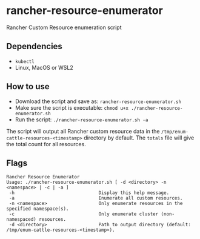 # rancher-resource-enumerator

Rancher Custom Resource enumeration script

## Dependencies

* `kubectl`
* Linux, MacOS or WSL2

## How to use

* Download the script and save as: `rancher-resource-enumerator.sh`
* Make sure the script is executable: `chmod u+x ./rancher-resource-enumerator.sh`
* Run the script: `./rancher-resource-enumerator.sh -a`

The script will output all Rancher custom resource data in the `/tmp/enum-cattle-resources-<timestamp>` directory by default. The `totals` file will give the total count for all resources.

## Flags

```
Rancher Resource Enumerator
Usage: ./rancher-resource-enumerator.sh [ -d <directory> -n <namespace> | -c | -a ]
 -h                               Display this help message.
 -a                               Enumerate all custom resources.
 -n <namespace>                   Only enumerate resources in the specified namespace(s).
 -c                               Only enumerate cluster (non-namespaced) resources.
 -d <directory>                   Path to output directory (default: /tmp/enum-cattle-resources-<timestamp>).
```
